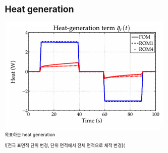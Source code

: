 # Heat generation

![목표하는 reversible heat generation](https://github.com/Igabin/heat-term/blob/main/%ED%99%94%EB%A9%B4%20%EC%BA%A1%EC%B2%98%202025-03-28%20123438.png)
목표하는 heat generation

![전극 표면적 단위 변경, 단위 면적에서 전체 면적으로 체적 변경](
